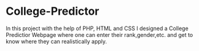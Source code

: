 # College-Predictor
In this project with the help of PHP, HTML and CSS I designed a College Predictior Webpage where one can enter their rank,gender,etc. and get to know where they can realistically apply.
